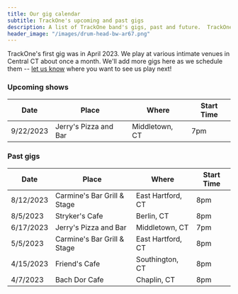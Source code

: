 ```yaml
---
title: Our gig calendar
subtitle: TrackOne's upcoming and past gigs
description: A list of TrackOne band's gigs, past and future.  TrackOne is a rock & roll cover band in Central Connecticut.
header_image: "/images/drum-head-bw-ar67.png"
---
```


TrackOne's first gig was in April 2023.
We play at various intimate venues in Central CT about once a month.
We'll add more gigs here as we schedule them -- [let us know](/contact) where you want to see us play next!



### Upcoming shows

| Date       | Place                        | Where              | Start Time  |
|------------|------------------------------|--------------------|-------------|
| 9/22/2023  | Jerry's Pizza and Bar        | Middletown, CT     | 7pm         |



### Past gigs

| Date       | Place                        | Where              | Start Time  |
|------------|------------------------------|--------------------|-------------|
| 8/12/2023  | Carmine's Bar Grill & Stage  | East Hartford, CT  | 8pm         |
| 8/5/2023   | Stryker's Cafe               | Berlin, CT         | 8pm         |
| 6/17/2023  | Jerry's Pizza and Bar        | Middletown, CT     | 7pm         |
| 5/5/2023   | Carmine's Bar Grill & Stage  | East Hartford, CT  | 8pm         |
| 4/15/2023  | Friend's Cafe                | Southington, CT    | 8pm         |
| 4/7/2023   | Bach Dor Cafe                | Chaplin, CT        | 8pm         |

